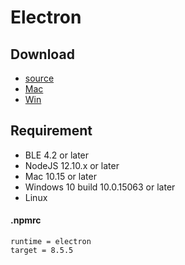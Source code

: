 # Electron

## Download

- [source](https://focus-resource.oss-cn-beijing.aliyuncs.com/universal/crimson-sdk-prebuild/1.0.4/node/cmsn-electron-demo.zip)
- [Mac](https://focus-resource.oss-cn-beijing.aliyuncs.com/universal/crimson-sdk-prebuild/1.0.4/node/cmsn-electron-demo.zip)
- [Win](https://focus-resource.oss-cn-beijing.aliyuncs.com/universal/crimson-sdk-prebuild/1.0.4/node/electron-cmsn-ble-setup-1.0.0-x64.exe)

## Requirement

- BLE 4.2 or later
- NodeJS 12.10.x or later
- Mac 10.15 or later
- Windows 10 build 10.0.15063 or later
- Linux

#### .npmrc

```text
runtime = electron
target = 8.5.5
```
